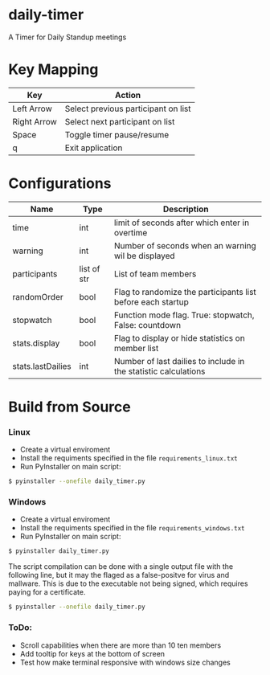 # daily-timer
A Timer for Daily Standup meetings

# Key Mapping
| Key         | Action                              |
|-------------|-------------------------------------|
| Left Arrow  | Select previous participant on list |
| Right Arrow | Select next participant on list     |
| Space       | Toggle timer pause/resume           |
| q           | Exit application                    |

# Configurations
| Name              | Type        | Description                                                     |
|-------------------|-------------|-----------------------------------------------------------------|
| time              | int         | limit of seconds after which enter in overtime                  |
| warning           | int         | Number of seconds when an warning wil be displayed              |
| participants      | list of str | List of team members                                            |
| randomOrder       | bool        | Flag to randomize the participants list before each startup     |
| stopwatch         | bool        | Function mode flag. True: stopwatch, False: countdown           |
| stats.display     | bool        | Flag to display or hide statistics on member list               |
| stats.lastDailies | int         | Number of last dailies to include in the statistic calculations |

# Build from Source
### Linux
- Create a virtual enviroment
- Install the requiments specified in the file `requirements_linux.txt`
- Run PyInstaller on main script:
```sh
$ pyinstaller --onefile daily_timer.py
```

### Windows
- Create a virtual enviroment
- Install the requiments specified in the file `requirements_windows.txt`
- Run PyInstaller on main script:
```sh
$ pyinstaller daily_timer.py
```
The script compilation can be done with a single output file with the following line, but it may the flaged as a false-positve for virus and mallware. This is due to the executable not being signed, which requires paying for a certificate.
```sh
$ pyinstaller --onefile daily_timer.py
```


### ToDo:
- Scroll capabilities when there are more than 10 ten members
- Add tooltip for keys at the bottom of screen
- Test how make terminal responsive with windows size changes

